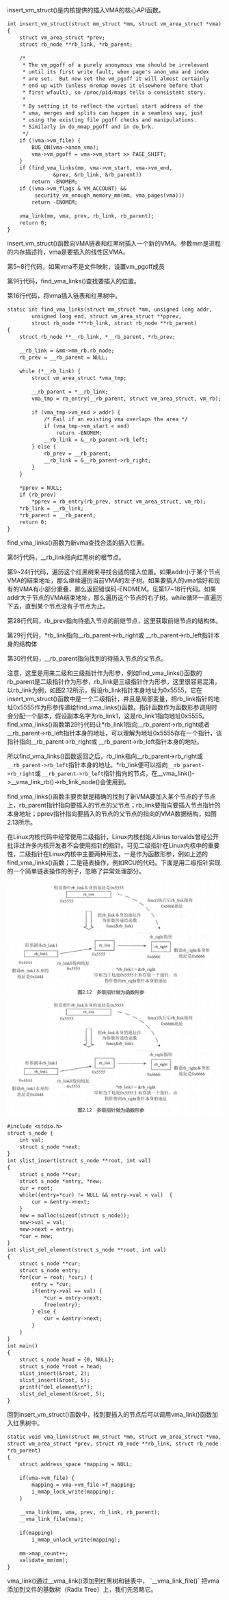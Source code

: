 insert_vm_struct()是内核提供的插入VMA的核心API函数。

```
int insert_vm_struct(struct mm_struct *mm, struct vm_area_struct *vma)
{
	struct vm_area_struct *prev;
	struct rb_node **rb_link, *rb_parent;

	/*
	 * The vm_pgoff of a purely anonymous vma should be irrelevant
	 * until its first write fault, when page's anon_vma and index
	 * are set.  But now set the vm_pgoff it will almost certainly
	 * end up with (unless mremap moves it elsewhere before that
	 * first wfault), so /proc/pid/maps tells a consistent story.
	 *
	 * By setting it to reflect the virtual start address of the
	 * vma, merges and splits can happen in a seamless way, just
	 * using the existing file pgoff checks and manipulations.
	 * Similarly in do_mmap_pgoff and in do_brk.
	 */
	if (!vma->vm_file) {
		BUG_ON(vma->anon_vma);
		vma->vm_pgoff = vma->vm_start >> PAGE_SHIFT;
	}
	if (find_vma_links(mm, vma->vm_start, vma->vm_end,
			   &prev, &rb_link, &rb_parent))
		return -ENOMEM;
	if ((vma->vm_flags & VM_ACCOUNT) &&
	     security_vm_enough_memory_mm(mm, vma_pages(vma)))
		return -ENOMEM;

	vma_link(mm, vma, prev, rb_link, rb_parent);
	return 0;
}
```

insert_vm_struct()函数向VMA链表和红黑树插入一个新的VMA。参数mm是进程的内存描述符，vma是要插入的线性区VMA。

第5~8行代码，如果vma不是文件映射，设置vm_pgoff成员

第9行代码，find_vma_links()查找要插入的位置。

第16行代码，将vma插入链表和红黑树中。

```
static int find_vma_links(struct mm_struct *mm, unsigned long addr,
		unsigned long end, struct vm_area_struct **pprev,
		struct rb_node ***rb_link, struct rb_node **rb_parent)
{
	struct rb_node **__rb_link, *__rb_parent, *rb_prev;

	__rb_link = &mm->mm_rb.rb_node;
	rb_prev = __rb_parent = NULL;

	while (*__rb_link) {
		struct vm_area_struct *vma_tmp;

		__rb_parent = *__rb_link;
		vma_tmp = rb_entry(__rb_parent, struct vm_area_struct, vm_rb);

		if (vma_tmp->vm_end > addr) {
			/* Fail if an existing vma overlaps the area */
			if (vma_tmp->vm_start < end)
				return -ENOMEM;
			__rb_link = &__rb_parent->rb_left;
		} else {
			rb_prev = __rb_parent;
			__rb_link = &__rb_parent->rb_right;
		}
	}

	*pprev = NULL;
	if (rb_prev)
		*pprev = rb_entry(rb_prev, struct vm_area_struct, vm_rb);
	*rb_link = __rb_link;
	*rb_parent = __rb_parent;
	return 0;
}
```

find_vma_links()函数为新vma查找合适的插入位置。

第6行代码，__rb_link指向红黑树的根节点。

第9~24行代码，遍历这个红黑树来寻找合适的插入位置。如果addr小于某个节点VMA的结束地址，那么继续遍历当前VMA的左子树。如果要插入的vma恰好和现有的VMA有小部分重叠，那么返回错误码-ENOMEM。见第17~18行代码。如果addr大于节点的VMA结束地址，那么遍历这个节点的右子树。while循环一直遍历下去，直到某个节点没有子节点为止。

第28行代码，rb_prev指向待插入节点的前继节点，这里获取前继节点的结构体。

第29行代码，*rb_link指向__rb_parent->rb_right或 __rb_parent->rb_left指针本身的结构体

第30行代码，__rb_parent指向找到的待插入节点的父节点。

注意，这里是用来二级和三级指针作为形参，例如find_vma_links()函数的rb_parent是二级指针作为形参，rb_link是三级指针作为形参，这里很容易混淆，以rb_link为例，如图2.12所示，假设rb_link指针本身地址为0x5555，它在insert_vm_struct()函数中是一个二级指针，并且是局部变量，把rb_link指针的地址0x5555作为形参传递给find_vma_links()函数。指针函数作为函数形参调用时会分配一个副本，假设副本名字为rb_link1，这是rb_link1指向地址0x5555。find_vma_links()函数第29行代码让*rb_link1指向__rb_parent->rb_right或者 __rb_parent->rb_left指针本身的地址，可以理解为地址0x5555存在一个指针，该指针指向__rb_parent->rb_right或  __rb_parent->rb_left指针本身的地址。

所以find_vma_links()函数返回之后，rb_link指向__rb_parent->rb_right或  `__rb_parent->rb_left`指针本身的地址。*rb_link便可以指向`__rb_parent->rb_right`或  `__rb_parent->rb_left`指针指向的节点，在__vma_link()->__vma_link_rb()->rb_link_node()会使用到。

find_vma_links()函数主要贡献是精确的找到了新VMA要加入某个节点的子节点上，rb_parent指针指向要插入的节点的父节点；rb_link要指向要插入节点指针的本身地址；pprev指针指向要插入的节点的父节点的指向的VMA数据结构，如图2.13所示。

在Linux内核代码中经常使用二级指针，Linux内核创始人linus torvalds曾经公开批评过许多内核开发者不会使用指针的指针。可见二级指针在Linux内核中的重要性，二级指针在Linux内核中主要两种用法，一是作为函数形参，例如上述的find_vma_links()函数；二是链表操作，例如RCU的代码。下面是用二级指针实现的一个简单链表操作的例子，忽略了异常处理部分。

![](picture/多级指针作为函数形参.png)![多级指针作为函数形参](picture/多级指针作为函数形参.png)

```
#include <stdio.h>
struct s_node {
	int val;
	struct s_node *next;
}
int slist_insert(struct s_node **root, int val)
{
	struct s_node **cur;
	struct s_node *entry, *new;
	cur = root;
	while((entry=*cur) != NULL && entry->val < val)  {
	 	cur = &entry->next;
	}
	new = malloc(sizeof(struct s_node));
	new->val = val;
	new->next = entry;
	*cur = new;
}
int slist_del_element(struct s_node **root, int val)
{
	struct s_node **cur;
	struct s_node entry;
	for(cur = root; *cur;) {
		entry = *cur;
		if(entry->val == val) {
			*cur = entry->next;
			free(entry);
		} else {
			cur = &entry->next;
		}
	}
}
int main()
{
	struct s_node head = {0, NULL};
	struct s_node *root = head;
	slist_insert(&root, 2);
	slist_insert(&root, 5);
	printf("del element\n");
	slist_del_element(&root, 5);
}
```

回到insert_vm_struct()函数中，找到要插入的节点后可以调用vma_link()函数加入红黑树中。

```
static void vma_link(struct mm_struct *mm, struct vm_area_struct *vma, struct vm_area_struct *prev, struct rb_node **rb_link, struct rb_node *rb_parent)
{
	struct address_space *mapping = NULL;
	
	if(vma->vm_file) {
		mapping = vma->vm_file->f_mapping;
		i_mmap_lock_write(mapping);
	}
	
	__vma_link(mm, vma, prev, rb_link, rb_parent);
	__vma_link_file(vma);
	
	if(mapping)
		i_mmap_unlock_write(mapping);
		
	mm->map_count++;
	validate_mm(mm);
}
```

vma_link()通过__vma_link()添加到红黑树和链表中，  \`__vma_link_file()` 把vma添加到文件的基数树（Radix Tree）上，我们先忽略它。

```

```



